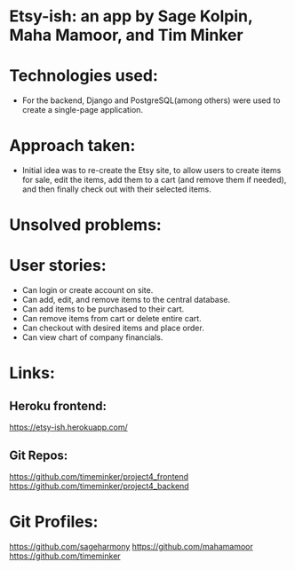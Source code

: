 # Etsy-ish: an app by Sage Kolpin, Maha Mamoor, and Tim Minker

# Technologies used:
 - For the backend, Django and PostgreSQL(among others) were used to create a single-page application.

# Approach taken:
 - Initial idea was to re-create the Etsy site, to allow users to create items for sale, edit the items, add them to a cart (and remove them if needed), and then finally check out with their selected items.

# Unsolved problems:

# User stories:
 - Can login or create account on site.
 - Can add, edit, and remove items to the central database.
 - Can add items to be purchased to their cart.
 - Can remove items from cart or delete entire cart.
 - Can checkout with desired items and place order.
 - Can view chart of company financials.

# Links:

## Heroku frontend:
https://etsy-ish.herokuapp.com/

## Git Repos:
https://github.com/timeminker/project4_frontend
https://github.com/timeminker/project4_backend

# Git Profiles:
https://github.com/sageharmony
https://github.com/mahamamoor
https://github.com/timeminker
